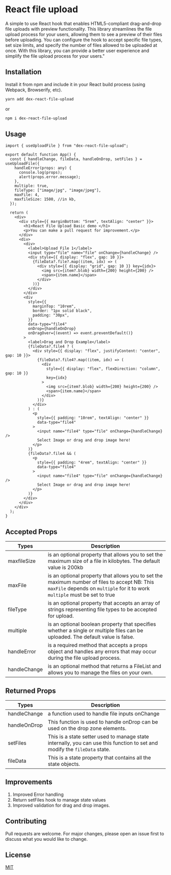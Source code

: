 # React file upload

A simple to use React hook that enables HTML5-compliant drag-and-drop file uploads with preview functionality. This library streamlines the file upload process for your users, allowing them to see a preview of their files before uploading. You can configure the hook to accept specific file types, set size limits, and specify the number of files allowed to be uploaded at once. With this library, you can provide a better user experience and simplify the file upload process for your users."

## Installation

Install it from npm and include it in your React build process (using Webpack, Browserify, etc).

```bash
yarn add dex-react-file-upload
```

or

```bash
npm i dex-react-file-upload
```

## Usage

```tsx
import { useUploadFile } from "dex-react-file-upload";

export default function App() {
  const { handleChange, fileData, handleOnDrop, setFiles } = useUploadFile({
    handleError(props: any) {
      console.log(props);
      alert(props.error.message);
    },
    multiple: true,
    fileType: ["image/jpg", "image/jpeg"],
    maxFile: 4,
    maxfileSize: 1500, //in kb,
  });

  return (
    <div>
      <div style={{ marginBottom: "5rem", textAlign: "center" }}>
        <h1>React File Upload Basic demo </h1>
        <p>You can make a pull request for improvement.</p>
      </div>
      <div>
        <div>
          <label>Upload File 1</label>
          <input type="file" name="file" onChange={handleChange} />
          <div style={{ display: "flex", gap: 10 }}>
            {fileData?.file?.map((item, idx) => (
              <div style={{ display: "grid", gap: 10 }} key={idx}>
                <img src={item?.blob} width={200} height={200} />
                <span>{item.name}</span>
              </div>
            ))}
          </div>
        </div>
        <div
          style={{
            marginTop: "10rem",
            border: "1px solid black",
            padding: "30px",
          }}
          data-type="file4"
          onDrop={handleOnDrop}
          onDragOver={(event) => event.preventDefault()}
        >
          <label>Drag and Drop Example</label>
          {fileData?.file4 ? (
            <div style={{ display: "flex", justifyContent: "center", gap: 10 }}>
              {fileData?.file4?.map((item, idx) => (
                <div
                  style={{ display: "flex", flexDirection: "column", gap: 10 }}
                  key={idx}
                >
                  <img src={item?.blob} width={200} height={200} />
                  <span>{item.name}</span>
                </div>
              ))}
            </div>
          ) : (
            <p
              style={{ padding: "10rem", textAlign: "center" }}
              data-type="file4"
            >
              <input name="file4" type="file" onChange={handleChange} />
              Select Image or drag and drop image here!
            </p>
          )}
          {fileData?.file4 && (
            <p
              style={{ padding: "4rem", textAlign: "center" }}
              data-type="file4"
            >
              <input name="file4" type="file" onChange={handleChange} />
              Select Image or drag and drop image here!
            </p>
          )}
        </div>
      </div>
    </div>
  );
}
```

## Accepted Props

| Types        | Description                                                                                                                                                                 |
| ------------ | --------------------------------------------------------------------------------------------------------------------------------------------------------------------------- |
| maxfileSize  | is an optional property that allows you to set the maximum size of a file in kilobytes. The default value is 200kb                                                          |
| maxFile      | is an optional property that allows you to set the maximum number of files to accept NB: This `maxFile` depends on `multiple` for it to work `multiple` must be set to true |
| fileType     | is an optional property that accepts an array of strings representing file types to be accepted for upload.                                                                 |
| multiple     | is an optional boolean property that specifies whether a single or multiple files can be uploaded. The default value is false.                                              |
| handleError  | is a required method that accepts a props object and handles any errors that may occur during the file upload process.                                                      |
| handleChange | is an optional method that returns a FileList and allows you to manage the files on your own.                                                                               |

## Returned Props

| Types        | Description                                                                                                               |
| ------------ | ------------------------------------------------------------------------------------------------------------------------- |
| handleChange | a function used to handle file inputs onChange                                                                            |
| handleOnDrop | This function is used to handle onDrop can be used on the drop zone elements.                                             |
| setFiles     | This is a state setter used to manage state internally, you can use this function to set and modify the `fileData` state. |
| fileData     | This is a state property that contains all the state objects.                                                             |

## Improvements

1. Improved Error handling
2. Return setFiles hook to manage state values
3. Improved validation for drag and drop images.

## Contributing

Pull requests are welcome. For major changes, please open an issue first
to discuss what you would like to change.

## License

[MIT](https://choosealicense.com/licenses/mit/)
